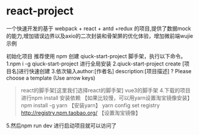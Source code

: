# react-project
一个快速开发的基于 webpack + react + antd +redux 的项目,提供了数据mock的能力,增加错误边界以及axio的二次封装和骨架屏的优化体验，增加微前端wujie示例

初始化项目
推荐使用 npm 创建 qiuck-start-project 脚手架，执行以下命令。
1.npm i -g qiuck-start-project
进行全局安装
2.qiuck-start-project create [项目名]进行快速创建
3.依次输入author:[作者名]
         description:[项目描述]
? Please choose a template (Use arrow keys)
> react的脚手架[这里我们选择react的脚手架]
  vue3的脚手架
4.下载的项目进行npm install 安装依赖
【如果比较慢，可以用yarn设置淘宝镜像安装】
 npm install -g yarn  【安装yarn】
yarn config set registry http://registry.npm.taobao.org/   【设置淘宝镜像】

5.然后npm run dev 进行启动项目就可以访问了

